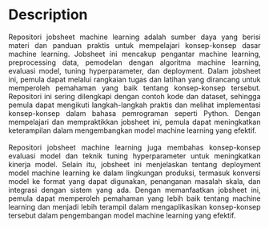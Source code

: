 # Description
<div align="justify">
Repositori jobsheet machine learning adalah sumber daya yang berisi materi dan panduan praktis untuk mempelajari konsep-konsep dasar machine learning. Jobsheet ini mencakup pengantar machine learning, preprocessing data, pemodelan dengan algoritma machine learning, evaluasi model, tuning hyperparameter, dan deployment. Dalam jobsheet ini, pemula dapat melalui rangkaian tugas dan latihan yang dirancang untuk memperoleh pemahaman yang baik tentang konsep-konsep tersebut. Repositori ini sering dilengkapi dengan contoh kode dan dataset, sehingga pemula dapat mengikuti langkah-langkah praktis dan melihat implementasi konsep-konsep dalam bahasa pemrograman seperti Python. Dengan mempelajari dan mempraktikkan jobsheet ini, pemula dapat meningkatkan keterampilan dalam mengembangkan model machine learning yang efektif.
<br><br>
Repositori jobsheet machine learning juga membahas konsep-konsep evaluasi model dan teknik tuning hyperparameter untuk meningkatkan kinerja model. Selain itu, jobsheet ini menjelaskan tentang deployment model machine learning ke dalam lingkungan produksi, termasuk konversi model ke format yang dapat digunakan, penanganan masalah skala, dan integrasi dengan sistem yang ada. Dengan memanfaatkan jobsheet ini, pemula dapat memperoleh pemahaman yang lebih baik tentang machine learning dan menjadi lebih terampil dalam mengaplikasikan konsep-konsep tersebut dalam pengembangan model machine learning yang efektif.
</div>
